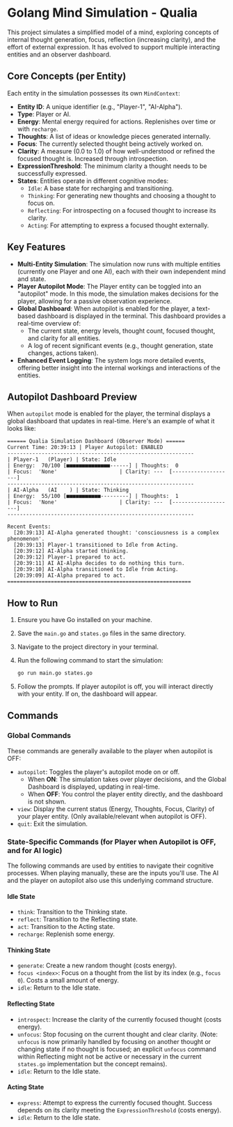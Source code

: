 # Golang Mind Simulation - Qualia

This project simulates a simplified model of a mind, exploring concepts of internal thought generation, focus, reflection (increasing clarity), and the effort of external expression. It has evolved to support multiple interacting entities and an observer dashboard.

## Core Concepts (per Entity)

Each entity in the simulation possesses its own `MindContext`:

*   **Entity ID**: A unique identifier (e.g., "Player-1", "AI-Alpha").
*   **Type**: Player or AI.
*   **Energy**: Mental energy required for actions. Replenishes over time or with `recharge`.
*   **Thoughts**: A list of ideas or knowledge pieces generated internally.
*   **Focus**: The currently selected thought being actively worked on.
*   **Clarity**: A measure (0.0 to 1.0) of how well-understood or refined the focused thought is. Increased through introspection.
*   **ExpressionThreshold**: The minimum clarity a thought needs to be successfully expressed.
*   **States**: Entities operate in different cognitive modes:
    *   `Idle`: A base state for recharging and transitioning.
    *   `Thinking`: For generating new thoughts and choosing a thought to focus on.
    *   `Reflecting`: For introspecting on a focused thought to increase its clarity.
    *   `Acting`: For attempting to express a focused thought externally.

## Key Features

*   **Multi-Entity Simulation**: The simulation now runs with multiple entities (currently one Player and one AI), each with their own independent mind and state.
*   **Player Autopilot Mode**: The Player entity can be toggled into an "autopilot" mode. In this mode, the simulation makes decisions for the player, allowing for a passive observation experience.
*   **Global Dashboard**: When autopilot is enabled for the player, a text-based dashboard is displayed in the terminal. This dashboard provides a real-time overview of:
    *   The current state, energy levels, thought count, focused thought, and clarity for all entities.
    *   A log of recent significant events (e.g., thought generation, state changes, actions taken).
*   **Enhanced Event Logging**: The system logs more detailed events, offering better insight into the internal workings and interactions of the entities.

## Autopilot Dashboard Preview

When `autopilot` mode is enabled for the player, the terminal displays a global dashboard that updates in real-time. Here's an example of what it looks like:

```text
====== Qualia Simulation Dashboard (Observer Mode) ======
Current Time: 20:39:13 | Player Autopilot: ENABLED
------------------------------------------------------------
| Player-1   (Player) | State: Idle         
| Energy:  70/100 [■■■■■■■■■■■■■■------] | Thoughts:  0 
| Focus:  'None'                    | Clarity: ---  [--------------------] 
------------------------------------------------------------
| AI-Alpha   (AI    ) | State: Thinking     
| Energy:  55/100 [■■■■■■■■■■■---------] | Thoughts:  1 
| Focus:  'None'                    | Clarity: ---  [--------------------] 
------------------------------------------------------------

Recent Events:
  [20:39:13] AI-Alpha generated thought: 'consciousness is a complex phenomenon'.
  [20:39:13] Player-1 transitioned to Idle from Acting.
  [20:39:12] AI-Alpha started thinking.
  [20:39:12] Player-1 prepared to act.
  [20:39:11] AI AI-Alpha decides to do nothing this turn.
  [20:39:10] AI-Alpha transitioned to Idle from Acting.
  [20:39:09] AI-Alpha prepared to act.
===========================================================
```

## How to Run

1.  Ensure you have Go installed on your machine.
2.  Save the `main.go` and `states.go` files in the same directory.
3.  Navigate to the project directory in your terminal.
4.  Run the following command to start the simulation:

    ```bash
    go run main.go states.go
    ```

5.  Follow the prompts. If player autopilot is off, you will interact directly with your entity. If on, the dashboard will appear.

## Commands

### Global Commands
These commands are generally available to the player when autopilot is OFF:

*   `autopilot`: Toggles the player's autopilot mode on or off.
    *   When **ON**: The simulation takes over player decisions, and the Global Dashboard is displayed, updating in real-time.
    *   When **OFF**: You control the player entity directly, and the dashboard is not shown.
*   `view`: Display the current status (Energy, Thoughts, Focus, Clarity) of your player entity. (Only available/relevant when autopilot is OFF).
*   `quit`: Exit the simulation.

### State-Specific Commands (for Player when Autopilot is OFF, and for AI logic)
The following commands are used by entities to navigate their cognitive processes. When playing manually, these are the inputs you'll use. The AI and the player on autopilot also use this underlying command structure.

#### Idle State
*   `think`: Transition to the Thinking state.
*   `reflect`: Transition to the Reflecting state.
*   `act`: Transition to the Acting state.
*   `recharge`: Replenish some energy.

#### Thinking State
*   `generate`: Create a new random thought (costs energy).
*   `focus <index>`: Focus on a thought from the list by its index (e.g., `focus 0`). Costs a small amount of energy.
*   `idle`: Return to the Idle state.

#### Reflecting State
*   `introspect`: Increase the clarity of the currently focused thought (costs energy).
*   `unfocus`: Stop focusing on the current thought and clear clarity. (Note: `unfocus` is now primarily handled by focusing on another thought or changing state if no thought is focused; an explicit `unfocus` command within Reflecting might not be active or necessary in the current `states.go` implementation but the concept remains).
*   `idle`: Return to the Idle state.

#### Acting State
*   `express`: Attempt to express the currently focused thought. Success depends on its clarity meeting the `ExpressionThreshold` (costs energy).
*   `idle`: Return to the Idle state.
